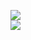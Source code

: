 [![](https://img.shields.io/badge/Made%20With-Github%20Spray-lightgrey.svg?style=for-the-badge&logo=github)](https://github.com/Annihil/github-spray#16297)  
[![](https://i.imgur.com/2DrTn0Z.gif)](https://github.com/Annihil/github-spray)